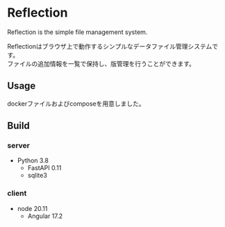 # Reflection
Reflection is the simple file management system.

Reflectionはブラウザ上で動作するシンプルなデータファイル管理システムです。  
ファイルの追加情報を一覧で保持し、版管理を行うことができます。


## Usage
dockerファイルおよびcomposeを用意しました。

## Build
### server
* Python 3.8
  * FastAPI 0.11
  * sqlite3

### client
* node 20.11
  * Angular 17.2













